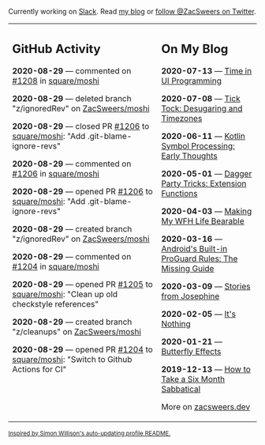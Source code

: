 Currently working on [Slack](https://slack.com/). Read [my blog](https://zacsweers.dev/) or [follow @ZacSweers on Twitter](https://twitter.com/ZacSweers).

<table><tr><td valign="top" width="60%">

## GitHub Activity
<!-- githubActivity starts -->
**2020-08-29** — commented on [#1208](https://github.com/square/moshi/issues/1208#issuecomment-683364790) in [square/moshi](https://api.github.com/repos/square/moshi)

**2020-08-29** — deleted branch "z/ignoredRev" on [ZacSweers/moshi](https://api.github.com/repos/ZacSweers/moshi)

**2020-08-29** — closed PR [#1206](https://api.github.com/repos/square/moshi/pulls/1206) to [square/moshi](https://api.github.com/repos/square/moshi): "Add .git-blame-ignore-revs"

**2020-08-29** — commented on [#1206](https://github.com/square/moshi/pull/1206#issuecomment-683364646) in [square/moshi](https://api.github.com/repos/square/moshi)

**2020-08-29** — opened PR [#1206](https://api.github.com/repos/square/moshi/pulls/1206) to [square/moshi](https://api.github.com/repos/square/moshi): "Add .git-blame-ignore-revs"

**2020-08-29** — created branch "z/ignoredRev" on [ZacSweers/moshi](https://api.github.com/repos/ZacSweers/moshi)

**2020-08-29** — commented on [#1204](https://github.com/square/moshi/pull/1204#issuecomment-683337074) in [square/moshi](https://api.github.com/repos/square/moshi)

**2020-08-29** — opened PR [#1205](https://api.github.com/repos/square/moshi/pulls/1205) to [square/moshi](https://api.github.com/repos/square/moshi): "Clean up old checkstyle references"

**2020-08-29** — created branch "z/cleanups" on [ZacSweers/moshi](https://api.github.com/repos/ZacSweers/moshi)

**2020-08-29** — opened PR [#1204](https://api.github.com/repos/square/moshi/pulls/1204) to [square/moshi](https://api.github.com/repos/square/moshi): "Switch to Github Actions for CI"
<!-- githubActivity ends -->
</td><td valign="top" width="40%">

## On My Blog
<!-- blog starts -->
**2020-07-13** — [Time in UI Programming](https://www.zacsweers.dev/time-in-ui/)

**2020-07-08** — [Tick Tock: Desugaring and Timezones](https://www.zacsweers.dev/ticktock-desugaring-timezones/)

**2020-06-11** — [Kotlin Symbol Processing: Early Thoughts](https://www.zacsweers.dev/kotlin-symbol-processor-early-thoughts/)

**2020-05-01** — [Dagger Party Tricks: Extension Functions](https://www.zacsweers.dev/dagger-party-tricks-extension-functions/)

**2020-04-03** — [Making My WFH Life Bearable](https://www.zacsweers.dev/making-wfh-life-bearable/)

**2020-03-16** — [Android's Built-in ProGuard Rules: The Missing Guide](https://www.zacsweers.dev/android-proguard-rules/)

**2020-03-09** — [Stories from Josephine](https://www.zacsweers.dev/stories-from-josephine/)

**2020-02-05** — [It's Nothing](https://www.zacsweers.dev/its-nothing/)

**2020-01-21** — [Butterfly Effects](https://www.zacsweers.dev/butterfly-effects/)

**2019-12-13** — [How to Take a Six Month Sabbatical](https://www.zacsweers.dev/how-to-take-a-six-month-sabbatical/)
<!-- blog ends -->
More on [zacsweers.dev](https://zacsweers.dev/)
</td></tr></table>

<sub><a href="https://simonwillison.net/2020/Jul/10/self-updating-profile-readme/">Inspired by Simon Willison's auto-updating profile README.</a></sub>